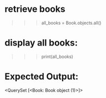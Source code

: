 # retrieve books

>>> all_books = Book.objects.all()

# display all books:
>>> print(all_books)


# Expected Output:
<QuerySet [<Book: Book object (1)>]>





